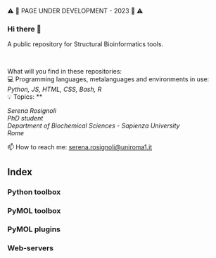  :warning: :wrench: PAGE UNDER DEVELOPMENT - 2023 :wrench: :warning:


### Hi there 👋

A public repository for Structural Bioinformatics tools.

<br />

What will you find in these repositories: <br />
:computer: Programming languages, metalanguages and environments in use: *Python, JS, HTML, CSS, Bash, R* <br />
:bulb: Topics: **

*Serena Rosignoli <br />
PhD student <br />
Department of Biochemical Sciences - Sapienza University <br />
Rome <br />*


📫 How to reach me: serena.rosignoli@uniroma1.it


## Index

### Python toolbox

### PyMOL toolbox

### PyMOL plugins

### Web-servers


